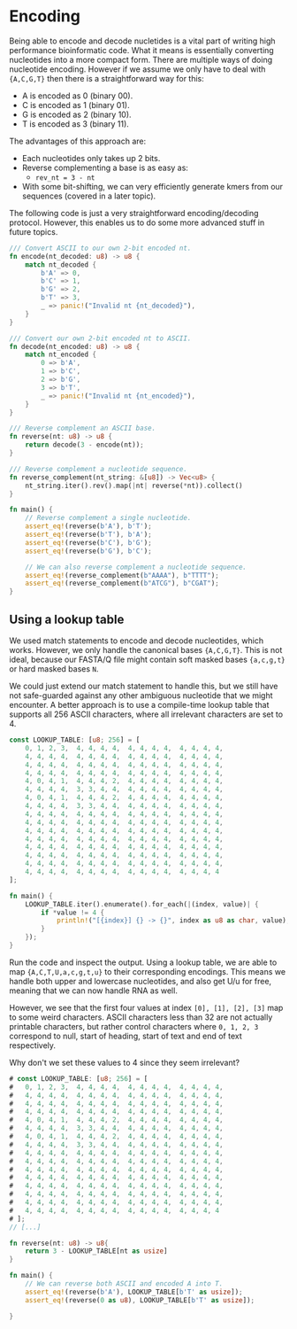 # Encoding
Being able to encode and decode nucletides is a vital part of writing high performance bioinformatic code. What it means is essentially converting nucleotides into a more compact form. There are multiple ways of doing nucleotide encoding. However if we assume we only have to deal with `{A,C,G,T}` then there is a straightforward way for this:
- A is encoded as 0 (binary 00).
- C is encoded as 1 (binary 01).
- G is encoded as 2 (binary 10).
- T is encoded as 3 (binary 11).

The advantages of this approach are:
- Each nucleotides only takes up 2 bits.
- Reverse complementing a base is as easy as:
    - `rev_nt = 3 - nt`
- With some bit-shifting, we can very efficiently generate kmers from our sequences (covered in a later topic).


The following code is just a very straightforward encoding/decoding protocol. However, this enables us to do some more advanced stuff in future topics.
```rust
/// Convert ASCII to our own 2-bit encoded nt.
fn encode(nt_decoded: u8) -> u8 {
    match nt_decoded {
        b'A' => 0,
        b'C' => 1,
        b'G' => 2,
        b'T' => 3,
        _ => panic!("Invalid nt {nt_decoded}"),
    }
}

/// Convert our own 2-bit encoded nt to ASCII.
fn decode(nt_encoded: u8) -> u8 {
    match nt_encoded {
        0 => b'A',
        1 => b'C',
        2 => b'G',
        3 => b'T',
        _ => panic!("Invalid nt {nt_encoded}"),
    }
}

/// Reverse complement an ASCII base.
fn reverse(nt: u8) -> u8 {
    return decode(3 - encode(nt));
}

/// Reverse complement a nucleotide sequence.
fn reverse_complement(nt_string: &[u8]) -> Vec<u8> {
    nt_string.iter().rev().map(|nt| reverse(*nt)).collect()
}

fn main() {
    // Reverse complement a single nucleotide.
    assert_eq!(reverse(b'A'), b'T');
    assert_eq!(reverse(b'T'), b'A');
    assert_eq!(reverse(b'C'), b'G');
    assert_eq!(reverse(b'G'), b'C');

    // We can also reverse complement a nucleotide sequence.
    assert_eq!(reverse_complement(b"AAAA"), b"TTTT");
    assert_eq!(reverse_complement(b"ATCG"), b"CGAT");
}

```

##  Using a lookup table
We used match statements to encode and decode nucleotides, which works. However, we only handle the canonical bases `{A,C,G,T}`. This is not ideal, because our FASTA/Q file might contain soft masked bases `{a,c,g,t}` or hard masked bases `N`.

We could just extend our match statement to handle this, but we still have not safe-guarded against any other ambiguous nucleotide that we might encounter. A better approach is to use a compile-time lookup table that supports all 256 ASCII characters, where all irrelevant characters are set to 4.


```rust
const LOOKUP_TABLE: [u8; 256] = [
	0, 1, 2, 3,  4, 4, 4, 4,  4, 4, 4, 4,  4, 4, 4, 4,
	4, 4, 4, 4,  4, 4, 4, 4,  4, 4, 4, 4,  4, 4, 4, 4,
	4, 4, 4, 4,  4, 4, 4, 4,  4, 4, 4, 4,  4, 4, 4, 4,
	4, 4, 4, 4,  4, 4, 4, 4,  4, 4, 4, 4,  4, 4, 4, 4,
	4, 0, 4, 1,  4, 4, 4, 2,  4, 4, 4, 4,  4, 4, 4, 4,
	4, 4, 4, 4,  3, 3, 4, 4,  4, 4, 4, 4,  4, 4, 4, 4,
	4, 0, 4, 1,  4, 4, 4, 2,  4, 4, 4, 4,  4, 4, 4, 4,
	4, 4, 4, 4,  3, 3, 4, 4,  4, 4, 4, 4,  4, 4, 4, 4,
	4, 4, 4, 4,  4, 4, 4, 4,  4, 4, 4, 4,  4, 4, 4, 4,
	4, 4, 4, 4,  4, 4, 4, 4,  4, 4, 4, 4,  4, 4, 4, 4,
	4, 4, 4, 4,  4, 4, 4, 4,  4, 4, 4, 4,  4, 4, 4, 4,
	4, 4, 4, 4,  4, 4, 4, 4,  4, 4, 4, 4,  4, 4, 4, 4,
	4, 4, 4, 4,  4, 4, 4, 4,  4, 4, 4, 4,  4, 4, 4, 4,
	4, 4, 4, 4,  4, 4, 4, 4,  4, 4, 4, 4,  4, 4, 4, 4,
	4, 4, 4, 4,  4, 4, 4, 4,  4, 4, 4, 4,  4, 4, 4, 4,
	4, 4, 4, 4,  4, 4, 4, 4,  4, 4, 4, 4,  4, 4, 4, 4
];

fn main() {
    LOOKUP_TABLE.iter().enumerate().for_each(|(index, value)| {
        if *value != 4 {
            println!("[{index}] {} -> {}", index as u8 as char, value);
        }
    });
}
```

Run the code and inspect the output. Using a lookup table, we are able to map `{A,C,T,U,a,c,g,t,u}` to their corresponding encodings. This means we handle both upper and lowercase nucleotides, and also get U/u for free, meaning that we can now handle RNA as well.

However, we see that the first four values at index `[0], [1], [2], [3]` map to some weird characters. ASCII characters less than 32 are not actually printable characters, but rather control characters where `0, 1, 2, 3` correspond to null, start of heading, start of text and end of text respectively.

Why don't we set these values to 4 since they seem irrelevant?

```rust
# const LOOKUP_TABLE: [u8; 256] = [
# 	0, 1, 2, 3,  4, 4, 4, 4,  4, 4, 4, 4,  4, 4, 4, 4,
# 	4, 4, 4, 4,  4, 4, 4, 4,  4, 4, 4, 4,  4, 4, 4, 4,
# 	4, 4, 4, 4,  4, 4, 4, 4,  4, 4, 4, 4,  4, 4, 4, 4,
# 	4, 4, 4, 4,  4, 4, 4, 4,  4, 4, 4, 4,  4, 4, 4, 4,
# 	4, 0, 4, 1,  4, 4, 4, 2,  4, 4, 4, 4,  4, 4, 4, 4,
# 	4, 4, 4, 4,  3, 3, 4, 4,  4, 4, 4, 4,  4, 4, 4, 4,
# 	4, 0, 4, 1,  4, 4, 4, 2,  4, 4, 4, 4,  4, 4, 4, 4,
# 	4, 4, 4, 4,  3, 3, 4, 4,  4, 4, 4, 4,  4, 4, 4, 4,
# 	4, 4, 4, 4,  4, 4, 4, 4,  4, 4, 4, 4,  4, 4, 4, 4,
# 	4, 4, 4, 4,  4, 4, 4, 4,  4, 4, 4, 4,  4, 4, 4, 4,
# 	4, 4, 4, 4,  4, 4, 4, 4,  4, 4, 4, 4,  4, 4, 4, 4,
# 	4, 4, 4, 4,  4, 4, 4, 4,  4, 4, 4, 4,  4, 4, 4, 4,
# 	4, 4, 4, 4,  4, 4, 4, 4,  4, 4, 4, 4,  4, 4, 4, 4,
# 	4, 4, 4, 4,  4, 4, 4, 4,  4, 4, 4, 4,  4, 4, 4, 4,
# 	4, 4, 4, 4,  4, 4, 4, 4,  4, 4, 4, 4,  4, 4, 4, 4,
# 	4, 4, 4, 4,  4, 4, 4, 4,  4, 4, 4, 4,  4, 4, 4, 4
# ];
// [...]

fn reverse(nt: u8) -> u8{
    return 3 - LOOKUP_TABLE[nt as usize]
}

fn main() {
    // We can reverse both ASCII and encoded A into T.
    assert_eq!(reverse(b'A'), LOOKUP_TABLE[b'T' as usize]);
    assert_eq!(reverse(0 as u8), LOOKUP_TABLE[b'T' as usize]);

}
```
